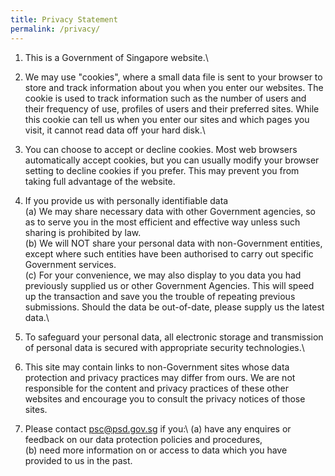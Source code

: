 ```yaml
---
title: Privacy Statement
permalink: /privacy/
---
```


1) This is a Government of Singapore website.\


2) We may use "cookies", where a small data file is sent to your browser to store and track information about you when you enter our websites. The cookie is used to track information such as the number of users and their frequency of use, profiles of users and their preferred sites. While this cookie can tell us when you enter our sites and which pages you visit, it cannot read data off your hard disk.\


3) You can choose to accept or decline cookies. Most web browsers automatically accept cookies, but you can usually modify your browser setting to decline cookies if you prefer. This may prevent you from taking full advantage of the website.


4) If you provide us with personally identifiable data\
  (a) We may share necessary data with other Government agencies, so as to serve you in the most efficient and effective way unless such sharing is prohibited by law.\
  (b) We will NOT share your personal data with non-Government entities, except where such entities have been authorised to carry out specific Government services.\
  (c) For your convenience, we may also display to you data you had previously supplied us or other Government Agencies. This will speed up the transaction and save you the trouble of repeating previous submissions. Should the data be out-of-date, please supply us the latest data.\


5) To safeguard your personal data, all electronic storage and transmission of personal data is secured with appropriate security technologies.\


6) This site may contain links to non-Government sites whose data protection and privacy practices may differ from ours. We are not responsible for the content and privacy practices of these other websites and encourage you to consult the privacy notices of those sites.

7) Please contact psc@psd.gov.sg if you:\ 
  (a) have any enquires or feedback on our data protection policies and procedures,\
  (b) need more information on or access to data which you have provided to us in the past.

